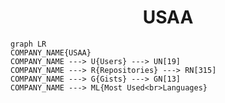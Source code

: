 <h1 align="center">USAA</h1>

```mermaid
graph LR
COMPANY_NAME{USAA}
COMPANY_NAME ---> U{Users} ---> UN[19]
COMPANY_NAME ---> R{Repositories} ---> RN[315]
COMPANY_NAME ---> G{Gists} ---> GN[13]
COMPANY_NAME ---> ML{Most Used<br>Languages}
```
